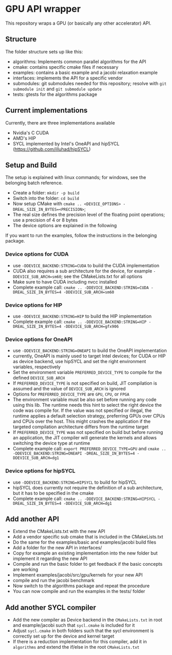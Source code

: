 # GPU API wrapper
This repository wraps a GPU (or basically any other accelerator) API.

## Structure
The folder structure sets up like this:
* algorithms: Implements common parallel algorithms for the API
* cmake: contains specific cmake files if necessary
* examples: contains a basic example and a jacobi relaxation example    
* interfaces: implements the API for a specific vendor
* submodules: git submodules  needed for this repository; resolve with `git submodule init` and `git submodule update`
* tests: gtests for the algorithms package

## Current implementations
Currently, there are three implementations available
* Nvidia's C CUDA
* AMD's HIP
* SYCL implemented by Intel's OneAPI and hipSYCL (https://github.com/illuhad/hipSYCL)

## Setup and Build
The setup is explained with linux commands; for windows, see the belonging batch reference.

* Create a folder: `mkdir -p build`
* Switch into the folder: `cd build`
* Now setup CMake with `cmake .. <DEVICE_OPTIONS> -DREAL_SIZE_IN_BYTES=<PRECISION>`; 
* The real size defines the precision level of the floating point operations; use a precision of 4 or 8 bytes
* The device options are explained in the following

If you want to run the examples, follow the instructions in the belonging package.

### Device options for CUDA
* use `-DDEVICE_BACKEND:STRING=CUDA` to build the CUDA implementation 
* CUDA also requires a sub architecture for the device, for example `-DDEVICE_SUB_ARCH=sm60`; see the CMakeLists.txt for all options
* Make sure to have CUDA including nvcc installed 
* Complete example call: `cmake .. -DDEVICE_BACKEND:STRING=CUDA -DREAL_SIZE_IN_BYTES=4 -DDEVICE_SUB_ARCH=sm60`

### Device options for HIP
* use `-DDEVICE_BACKEND:STRING=HIP` to build the HIP implementation 
* Complete example call: `cmake .. -DDEVICE_BACKEND:STRING=HIP -DREAL_SIZE_IN_BYTES=4 -DDEVICE_SUB_ARCH=gfx906`

### Device options for OneAPI
* use `-DDEVICE_BACKEND:STRING=ONEAPI` to build the OneAPI implementation
* currently, OneAPI is mainly used to target Intel devices; for CUDA or HIP as device backend, use hipSYCL and set the right environment variables, respectively
* Set the environment variable `PREFERRED_DEVICE_TYPE` to compile for the defined `DEVICE_SUB_ARCH`
* If `PREFERRED_DEVICE_TYPE` is not specified on build, JIT compilation is assumed and the value of `DEVICE_SUB_ARCH` is ignored
* Options for `PREFERRED_DEVICE_TYPE` are `GPU`, `CPU`, or `FPGA`
* The environment variable must be also set before running any code using this lib. The runtime needs this hint to select the right device the code was compile for. If the value was not specified or illegal, the runtime applies a default selection strategy, preferring GPUs over CPUs and CPUs over the host. This might crashes the application if the targeted compilation architecture differs from the runtime target
* If `PREFERRED_DEVICE_TYPE` was not specified on build but before running an application, the JIT compiler will generate the kernels and allows switching the device type at runtime
* Complete example call: `export PREFERRED_DEVICE_TYPE=GPU` and `cmake .. -DDEVICE_BACKEND:STRING=ONEAPI -DREAL_SIZE_IN_BYTES=4 -DDEVICE_SUB_ARCH=dg1`

### Device options for hipSYCL
* use `-DDEVICE_BACKEND:STRING=HIPSYCL` to build for hipSYCL
* hipSYCL does currently not require the definition of a sub architecture, but it has to be specified in the cmake
*  Complete example call: `cmake .. -DDEVICE_BACKEND:STRING=HIPSYCL -DREAL_SIZE_IN_BYTES=4 -DDEVICE_SUB_ARCH=dg1`

## Add another API
* Extend the CMakeLists.txt with the new API
* Add a vendor specific sub cmake that is included in the CMakeLists.txt
* Do the same for the examples/basic and examples/jacobi build files
* Add a folder for the new API in interfaces/
* Copy for example an existing implementation into the new folder but implement it regarding the new API
* Compile and run the basic folder to get feedback if the basic concepts are working
* Implement examples/jacobi/src/gpu/kernels for your new API
* compile and run the jacobi benchmark
* Now switch to the algorithms package and repeat the procedure
* You can now compile and run the examples in the tests/ folder

## Add another SYCL compiler
* Add the new compiler as Device backend in the `CMakeLists.txt` in root and example/jacobi such that `sycl.cmake` is included for it
* Adjust `sycl.cmake` in both folders such that the sycl environment is correctly set up for the device and kernel target
* If there is a reduction implementation for this compiler, add it in `algorithms` and extend the if/else in the root `CMakeLists.txt` 
